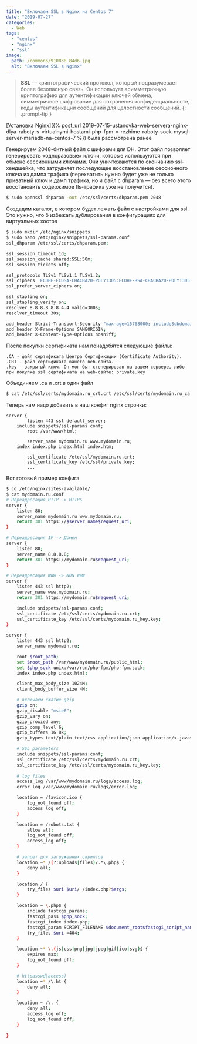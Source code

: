 ```yaml
---
title: "Включаем SSL в Nginx на Centos 7"
date: "2019-07-27"
categories: 
  - Web
tags: 
  - "centos"
  - "nginx"
  - "ssl"
image:
  path: /commons/910838_84d6.jpg
  alt: "Включаем SSL в Nginx"
---
```


> **SSL** — криптографический протокол, который подразумевает более безопасную связь. Он использует асимметричную криптографию для аутентификации ключей обмена, симметричное шифрование для сохранения конфиденциальности, коды аутентификации сообщений для целостности сообщений.
{: .prompt-tip }

[Установка Nginx]({% post_url 2019-07-15-ustanovka-web-servera-nginx-dlya-raboty-s-virtualnymi-hostami-php-fpm-v-rezhime-raboty-sock-mysql-server-mariadb-na-centos-7 %}) была рассмотрена ранее

Генерируем 2048-битный файл с шифрами для DH. Этот файл позволяет генерировать «одноразовые» ключи, которые используются при обмене сессионными ключами. Они уничтожаются по окончанию ssl-хендшейка, что затрудняет последующее восстановление сессионного ключа из дампа трафика (перехватить нужно будет уже не только приватный ключ и дамп трафика, но и файл с dhparam — без всего этого восстановить содержимое tls-трафика уже не получится).

```sh
$ sudo openssl dhparam -out /etc/ssl/certs/dhparam.pem 2048
```

Создадим каталог, в котором будет лежать файл с настройками для ssl. Это нужно, что б избежать дублирования в конфигурациях для виртуальных хостов

```sh
$ sudo mkdir /etc/nginx/snippets
$ sudo nano /etc/nginx/snippets/ssl-params.conf
ssl_dhparam /etc/ssl/certs/dhparam.pem;

ssl_session_timeout 1d;
ssl_session_cache shared:SSL:50m;
ssl_session_tickets off;

ssl_protocols TLSv1 TLSv1.1 TLSv1.2;
ssl_ciphers 'ECDHE-ECDSA-CHACHA20-POLY1305:ECDHE-RSA-CHACHA20-POLY1305:ECDHE-ECDSA-AES128-GCM-SHA256:ECDHE-RSA-AES128-GCM-SHA256:ECDHE-ECDSA-AES256-GCM-SHA384:ECDHE-RSA-AES256-GCM-SHA384:DHE-RSA-AES128-GCM-SHA256:DHE-RSA-AES256-GCM-SHA384:ECDHE-ECDSA-AES128-SHA256:ECDHE-RSA-AES128-SHA256:ECDHE-ECDSA-AES128-SHA:ECDHE-RSA-AES256-SHA384:ECDHE-RSA-AES128-SHA:ECDHE-ECDSA-AES256-SHA384:ECDHE-ECDSA-AES256-SHA:ECDHE-RSA-AES256-SHA:DHE-RSA-AES128-SHA256:DHE-RSA-AES128-SHA:DHE-RSA-AES256-SHA256:DHE-RSA-AES256-SHA:ECDHE-ECDSA-DES-CBC3-SHA:ECDHE-RSA-DES-CBC3-SHA:EDH-RSA-DES-CBC3-SHA:AES128-GCM-SHA256:AES256-GCM-SHA384:AES128-SHA256:AES256-SHA256:AES128-SHA:AES256-SHA:DES-CBC3-SHA:!DSS';
ssl_prefer_server_ciphers on;

ssl_stapling on;
ssl_stapling_verify on;
resolver 8.8.8.8 8.8.4.4 valid=300s;
resolver_timeout 30s;

add_header Strict-Transport-Security "max-age=15768000; includeSubdomains; preload";
add_header X-Frame-Options SAMEORIGIN;
add_header X-Content-Type-Options nosniff;
```

После покупки сертификата нам понадобятся следующие файлы:

```
.CA - файл сертификата Центра Сертификации (Certificate Authority).
.CRT - файл сертификата вашего веб-сайта.
.key - закрытый ключ. Он мог быт сгенерирован на вашем сервере, либо при покупке ssl сертификата на web-сайте: private.key
```

Объединяем .ca и .crt в один файл

```sh
$ cat /etc/ssl/certs/mydomain.ru_crt.crt /etc/ssl/certs/mydomain.ru_ca.crt | sudo tee -a /etc/ssl/certs/mydomain.ru.crt
```

Теперь нам надо добавить в наш конфиг nginx строчки:

```
server {
        listen 443 ssl default_server;
	include snippets/ssl-params.conf;
        root /var/www/html;

        server_name mydomain.ru www.mydomain.ru;
	index index.php index.html index.htm;

        ssl_certificate /etc/ssl/mydomain.ru.crt;
        ssl_certificate_key /etc/ssl/private.key;
		...
```

Вот готовый пример конфига

```sh
$ cd /etc/nginx/sites-available/
$ cat mydomain.ru.conf
# Переадресация HTTP -> HTTPS
server {
    listen 80;
    server_name mydomain.ru www.mydomain.ru;
    return 301 https://$server_name$request_uri;
}

# Переадресация IP -> Домен
server {
    listen 80;
    server_name 8.8.8.8;
    return 301 https://mydomain.ru$request_uri;
}

# Переадресация WWW -> NON WWW
server {
    listen 443 ssl http2;
    server_name www.mydomain.ru;
    return 301 https://mydomain.ru$request_uri;

    include snippets/ssl-params.conf;
    ssl_certificate /etc/ssl/certs/mydomain.ru.crt;
    ssl_certificate_key /etc/ssl/certs/mydomain.ru_key.key;
}

server {
    listen 443 ssl http2;
    server_name mydomain.ru;

    root $root_path;
    set $root_path /var/www/mydomain.ru/public_html;
    set $php_sock unix:/var/run/php-fpm/php-fpm.sock;
    index index.php index.html;

    client_max_body_size 1024M;
    client_body_buffer_size 4M;

    # включаем сжатие gzip
    gzip on;
    gzip_disable "msie6";
    gzip_vary on;
    gzip_proxied any;
    gzip_comp_level 6;
    gzip_buffers 16 8k;
    gzip_types text/plain text/css application/json application/x-javascript text/xml application/xml application/xml+rss text/javascript application/javascript;

    # SSL parameters
    include snippets/ssl-params.conf;
    ssl_certificate /etc/ssl/certs/mydomain.ru.crt;
    ssl_certificate_key /etc/ssl/certs/mydomain.ru_key.key;
    
    # log files
    access_log /var/www/mydomain.ru/logs/access.log;
    error_log /var/www/mydomain.ru/logs/error.log;

    location = /favicon.ico {
        log_not_found off;
        access_log off;
    }

    location = /robots.txt {
        allow all;
        log_not_found off;
        access_log off;
    }

    # запрет для загруженных скриптов
    location ~* /(?:uploads|files)/.*\.php$ {
        deny all;
    }

    location / {
        try_files $uri $uri/ /index.php?$args;
    }

    location ~ \.php$ {
        include fastcgi_params;
        fastcgi_pass $php_sock;
        fastcgi_index index.php;
        fastcgi_param SCRIPT_FILENAME $document_root$fastcgi_script_name;
        try_files $uri =404;
    }

    location ~* \.(js|css|png|jpg|jpeg|gif|ico|svg)$ {
        expires max;
        log_not_found off;
    }

    # ht(passwd|access)
    location ~* /\.ht {
        deny all;
    }

    location ~ /\. {
        deny all;
        access_log off;
        log_not_found off;
    }

}
```
